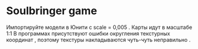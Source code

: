 # Soulbringer game
Импортируйте модели в Юнити с scale = 0,005 . Карты идут в масштабе 1:1
В программах присутствуют ошибки округления текстурных координат , поэтому текстуры накладываются чуть-чуть неправильно .
